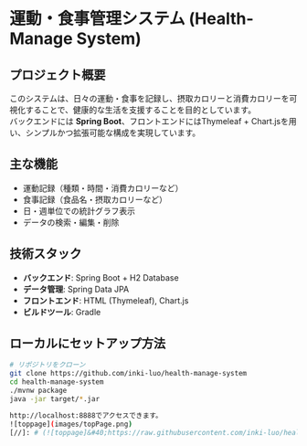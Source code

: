 # 運動・食事管理システム (Health-Manage System)

## プロジェクト概要
このシステムは、日々の運動・食事を記録し、摂取カロリーと消費カロリーを可視化することで、健康的な生活を支援することを目的としています。  
バックエンドには **Spring Boot**、フロントエンドにはThymeleaf + Chart.jsを用い、シンプルかつ拡張可能な構成を実現しています。

## 主な機能
- 運動記録（種類・時間・消費カロリーなど）
- 食事記録（食品名・摂取カロリーなど）
- 日・週単位での統計グラフ表示
- データの検索・編集・削除

## 技術スタック
- **バックエンド**: Spring Boot + H2 Database
- **データ管理**: Spring Data JPA
- **フロントエンド**: HTML (Thymeleaf), Chart.js
- **ビルドツール**: Gradle

## ローカルにセットアップ方法
```bash
# リポジトリをクローン
git clone https://github.com/inki-luo/health-manage-system
cd health-manage-system
./mvnw package
java -jar target/*.jar

http://localhost:8888でアクセスできます。
![toppage](images/topPage.png)
[//]: # (![toppage]&#40;https://raw.githubusercontent.com/inki-luo/health-management-system/main/static/images/topPage.png&#41;)
